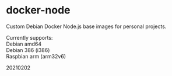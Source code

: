 # docker-node
Custom Debian Docker Node.js base images for personal projects.

Currently supports:<BR>
Debian amd64<BR>
Debian 386 (i386)<BR>
Raspbian arm (arm32v6)

20210202